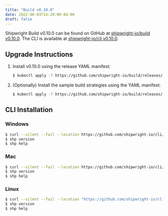 ```yaml
---
title: "Build v0.10.0"
date: 2022-06-03T14:20:00-04:00
draft: false
---
```


Shipwright Build v0.10.0 can be found on GitHub at [shipwright-io/build v0.10.0](https://github.com/shipwright-io/build/releases/tag/v0.10.0). The CLI is available at [shipwright-io/cli v0.10.0](https://github.com/shipwright-io/cli/releases/tag/v0.10.0).

## Upgrade Instructions

1. Install v0.10.0 using the release YAML manifest:

   ```bash
   $ kubectl apply -f https://github.com/shipwright-io/build/releases/download/v0.10.0/release.yaml
   ```

2. (Optionally) Install the sample build strategies using the YAML manifest:

   ```bash
   $ kubectl apply -f https://github.com/shipwright-io/build/releases/download/v0.10.0/sample-strategies.yaml
   ```

## CLI Installation

### Windows

```bash
$ curl --silent --fail --location https://github.com/shipwright-io/cli/releases/download/v0.10.0/cli_0.10.0_windows_x86_64.tar.gz | tar xzf - shp.exe
$ shp version
$ shp help
```

### Mac

```bash
$ curl --silent --fail --location https://github.com/shipwright-io/cli/releases/download/v0.10.0/cli_0.10.0_macOS_$(uname -m).tar.gz | tar -xzf - -C /usr/local/bin shp
$ shp version
$ shp help
```

### Linux

```bash
$ curl --silent --fail --location "https://github.com/shipwright-io/cli/releases/download/v0.10.0/cli_0.10.0_linux_$(uname -m | sed 's/aarch64/arm64/').tar.gz" | sudo tar -xzf - -C /usr/bin shp
$ shp version
$ shp help
```
